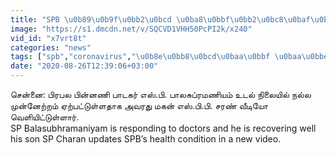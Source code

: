 ```yaml
---
title: "SPB \u0b89\u0b9f\u0bb2\u0bcd \u0ba8\u0bbf\u0bb2\u0bc8\u0baf\u0bbf\u0bb2\u0bcd \u0ba8\u0bb2\u0bcd\u0bb2 \u0bae\u0bc1\u0ba9\u0bcd\u0ba9\u0bc7\u0bb1\u0bcd\u0bb1\u0bae\u0bcd - \u0bb5\u0bc0\u0b9f\u0bbf\u0baf\u0bcb \u0bb5\u0bc6\u0bb3\u0bbf\u0baf\u0bbf\u0b9f\u0bcd\u0b9f \u0b8e\u0bb8\u0bcd.\u0baa\u0bbf.\u0baa\u0bbf \u0b9a\u0bb0\u0ba3\u0bcd!"
image: "https://s1.dmcdn.net/v/SQCVD1VHH50PcPI2k/x240"
vid_id: "x7vrt8t"
categories: "news"
tags: ["spb","coronavirus","\u0b8e\u0bb8\u0bcd\u0baa\u0bbf \u0baa\u0bbe\u0bb2\u0b9a\u0bc1\u0baa\u0bcd\u0bb0\u0bae\u0ba3\u0bbf\u0baf\u0bae\u0bcd"]
date: "2020-08-26T12:39:06+03:00"
---
```

சென்னை: பிரபல பின்னணி பாடகர் எஸ்.பி. பாலசுப்ரமணியம் உடல் நிலையில் நல்ல முன்னேற்றம் ஏற்பட்டுள்ளதாக அவரது மகன் எஸ்.பி.பி. சரண் வீடியோ வெளியிட்டுள்ளார்.  <br>SP Balasubhramaniyam is responding to doctors and he is recovering well his son SP Charan updates SPB’s health condition in a new video.  <br>
